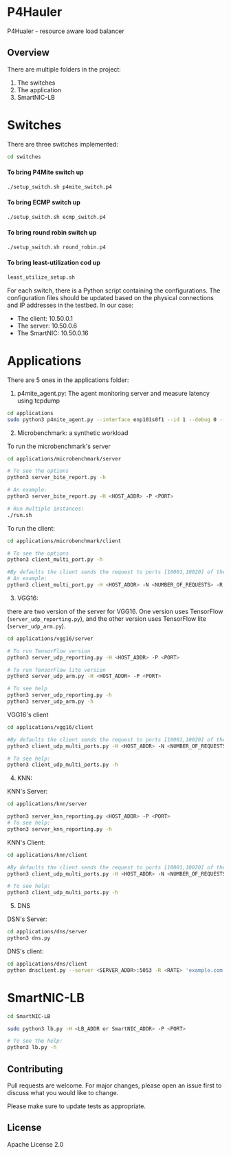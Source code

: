 # P4Hauler

P4Hualer - resource aware load balancer


## Overview

There are multiple folders in the project:

1. The switches
2. The application
3. SmartNIC-LB



# Switches
There are three switches implemented:

```bash
cd switches
```

#### To bring P4Mite switch up
```bash
./setup_switch.sh p4mite_switch.p4
```
#### To bring ECMP switch up
```bash
./setup_switch.sh ecmp_switch.p4
```
#### To bring round robin switch up
```bash
./setup_switch.sh round_robin.p4
```

#### To bring least-utilization cod up

```bash
least_utilize_setup.sh
```

For each switch, there is a Python script containing the configurations. The configuration files should be updated based on the physical connections and IP addresses in the testbed. In our case:

- The client: 10.50.0.1
- The server: 10.50.0.6
- The SmartNIC: 10.50.0.16



# Applications
There are 5 ones in the applications folder:


1. p4mite_agent.py:
The agent monitoring server and measure latency using tcpdump
```bash
cd applications
sudo python3 p4mite_agent.py --interface enp101s0f1 --id 1 --debug 0 --interval 0.1 -t 99
```

2. Microbenchmark: a synthetic workload

To run the microbenchmark's server
```bash
cd applications/microbenchmark/server

# To see the options
python3 server_bite_report.py -h

# An example:
python3 server_bite_report.py -H <HOST_ADDR> -P <PORT>

# Run multiple instances:
./run.sh
```

To run the client:
```bash
cd applications/microbenchmark/client

# To see the options
python3 client_multi_port.py -h

#By defaults the client sends the request to ports [10001,10020] of the server.
# An example:
python3 client_multi_port.py -H <HOST_ADDR> -N <NUMBER_OF_REQUESTS> -R <SENDING_RATE>
```



3. VGG16: 

there are two version of the server for VGG16. One version uses TensorFlow (```server_udp_reporting.py```), and the other version uses TensorFlow lite (```server_udp_arm.py```).

```bash
cd applications/vgg16/server

# To run TensorFlow version
python3 server_udp_reporting.py -H <HOST_ADDR> -P <PORT>

# To run TensorFlow lite version
python3 server_udp_arm.py -H <HOST_ADDR> -P <PORT>

# To see help
python3 server_udp_reporting.py -h
python3 server_udp_arm.py -h
```

VGG16's client

```bash
cd applications/vgg16/client

#By defaults the client sends the request to ports [10001,10020] of the server.
python3 client_udp_multi_ports.py -H <HOST_ADDR> -N <NUMBER_OF_REQUESTS> -R <SENDING_RATE>

# To see help:
python3 client_udp_multi_ports.py -h
```



4. KNN:

KNN's Server:

```bash
cd applications/knn/server

python3 server_knn_reporting.py <HOST_ADDR> -P <PORT>
# To see help:
python3 server_knn_reporting.py -h
```

KNN's Client:
```bash
cd applications/knn/client

#By defaults the client sends the request to ports [10001,10020] of the server.
python3 client_udp_multi_ports.py -H <HOST_ADDR> -N <NUMBER_OF_REQUESTS> -R <SENDING_RATE>

# To see help:
python3 client_udp_multi_ports.py -h
```


5. DNS

DSN's Server:
```bash
cd applications/dns/server
python3 dns.py
```

DNS's client:
```bash
cd applications/dns/client
python dnsclient.py --server <SERVER_ADDR>:5053 -R <RATE> 'example.com'
```

<!-- 
```python
import foobar

# returns 'words'
foobar.pluralize('word')

# returns 'geese'
foobar.pluralize('goose')

# returns 'phenomenon'
foobar.singularize('phenomena')
``` -->

# SmartNIC-LB

```bash
cd SmartNIC-LB

sudo python3 lb.py -H <LB_ADDR or SmartNIC_ADDR> -P <PORT>

# To see the help:
python3 lb.py -h
```
## Contributing
Pull requests are welcome. For major changes, please open an issue first to discuss what you would like to change.

Please make sure to update tests as appropriate.

## License
Apache License 2.0

